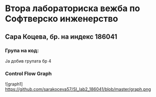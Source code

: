 # Втора лабораториска вежба по Софтверско инженерство

## Сара Коцева, бр. на индекс 186041

### Група на код:

Ја добив групата бр 4

### Control Flow Graph
![graph1] https://github.com/sarakoceva57/SI_lab2_186041/blob/master/graph.png
